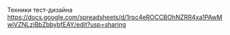 Техники тест-дизайна
https://docs.google.com/spreadsheets/d/1rpc4eROCCBOhNZRR4xa1PAwMwiVZNLzjBbZbbybfEAY/edit?usp=sharing
